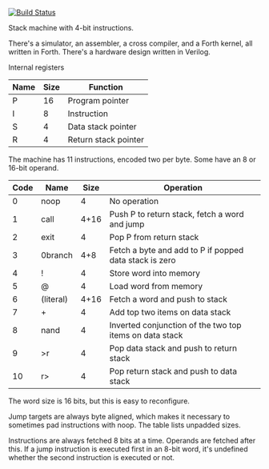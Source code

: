 [![Build Status](https://travis-ci.org/larsbrinkhoff/nybbleForth.svg?branch=master)](https://travis-ci.org/larsbrinkhoff/nybbleForth)

Stack machine with 4-bit instructions.

There's a simulator, an assembler, a cross compiler, and a Forth
kernel, all written in Forth.  There's a hardware design written in
Verilog.

Internal registers

| Name | Size | Function
| ---- | ---- | ---
| P    |  16  | Program pointer
| I    |   8  | Instruction
| S    |   4  | Data stack pointer
| R    |   4  | Return stack pointer

The machine has 11 instructions, encoded two per byte.  Some have an 8
or 16-bit operand.

| Code | Name | Size | Operation
| ---- | ---- | ---- | ---------
|  0   | noop |    4 | No operation
|  1   | call | 4+16 | Push P to return stack, fetch a word and jump
|  2   | exit |    4  | Pop P from return stack
|  3   | 0branch | 4+8 | Fetch a byte and add to P if popped data stack is zero
|  4   | ! |       4 | Store word into memory
|  5   | @ |       4 | Load word from memory
|  6   | (literal) | 4+16 | Fetch a word and push to stack
|  7   | + |       4 | Add top two items on data stack
|  8   | nand |    4 | Inverted conjunction of the two top items on data stack
|  9   | >r |      4 | Pop data stack and push to return stack
| 10   | r> |      4 | Pop return stack and push to data stack

The word size is 16 bits, but this is easy to reconfigure.

Jump targets are always byte aligned, which makes it necessary to
sometimes pad instructions with noop.  The table lists unpadded sizes.

Instructions are always fetched 8 bits at a time.  Operands are
fetched after this.  If a jump instruction is executed first in an
8-bit word, it's undefined whether the second instruction is executed
or not.
